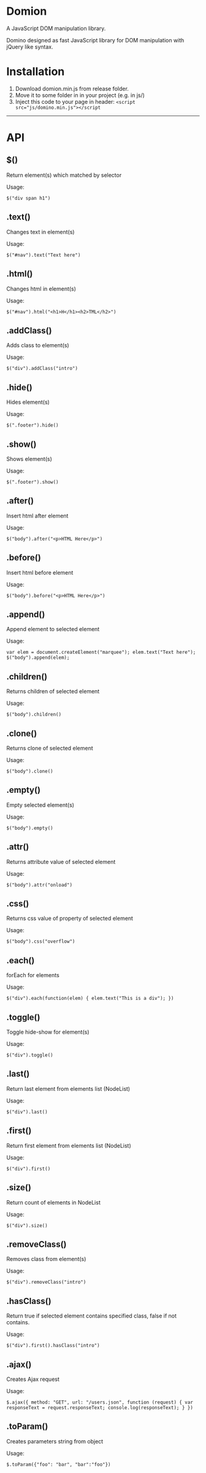 Domion
======

A JavaScript DOM manipulation library.

Domino designed as fast JavaScript library for DOM manipulation with jQuery like syntax.

Installation
============

 1. Download domion.min.js from release folder.
 2. Move it to some folder in in your project (e.g. in js/)
 3. Inject this code to your page in header:
`<script src="js/domino.min.js"></script`

----------

API
===

## $() ##
Return element(s) which matched by selector

Usage:

`$("div span h1")`
## .text() ##
Changes text in element(s)

Usage:

`$("#nav").text("Text here")`
## .html() ##
Changes html in element(s)

Usage:

`$("#nav").html("<h1>H</h1><h2>TML</h2>")`
## .addClass() ##
Adds class to element(s)

Usage:

`$("div").addClass("intro")`
## .hide() ##
Hides element(s)

Usage:

`$(".footer").hide()`
## .show() ##
Shows element(s)

Usage:

`$(".footer").show()`
## .after() ##
Insert html after element

Usage:

`$("body").after("<p>HTML Here</p>")`
## .before() ##
Insert html before element

Usage:

`$("body").before("<p>HTML Here</p>")`
## .append() ##
Append element to selected element

Usage:

`var elem = document.createElement("marquee");
elem.text("Text here");
$("body").append(elem);`
## .children() ##
Returns children of selected element

Usage:

`$("body").children()`
## .clone() ##
Returns clone of selected element

Usage:

`$("body").clone()`
## .empty() ##
Empty selected element(s)

Usage:

`$("body").empty()`
## .attr() ##
Returns attribute value of selected element

Usage:

`$("body").attr("onload")`
## .css() ##
Returns css value of property of selected element

Usage:

`$("body").css("overflow")`
## .each() ##
forEach for elements

Usage:

`$("div").each(function(elem) {
    elem.text("This is a div");
})`

## .toggle() ##
Toggle hide-show for element(s)

Usage:

`$("div").toggle()`

## .last() ##
Return last element from elements list (NodeList)

Usage:

`$("div").last()`
## .first() ##
Return first element from elements list (NodeList)

Usage:

`$("div").first()`
## .size() ##
Return count of elements in NodeList

Usage:

`$("div").size()`
## .removeClass() ##
Removes class from element(s)

Usage:

`$("div").removeClass("intro")`
## .hasClass() ##
Return true if selected element contains specified class, false if not contains.

Usage:

`$("div").first().hasClass("intro")`
## .ajax() ##
Creates Ajax request

Usage:

`$.ajax({
     method: "GET",
     url: "/users.json",
     function (request) {
         var responseText = request.responseText;
         console.log(responseText);
     }
 })`

 ## .toParam() ##
Creates parameters string from object

 Usage:

`$.toParam({"foo": "bar", "bar":"foo"})`